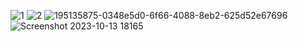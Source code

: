 ![1](https://user-images.githubusercontent.com/105069006/171213480-6695b6ae-6d2c-46a1-bc08-9bcf0bced432.png)
![2](https://user-images.githubusercontent.com/105069006/195093012-fb267ccb-3845-4752-b566-55989714eb4b.png)
![195135875-0348e5d0-6f66-4088-8eb2-625d52e67696](https://github.com/aktu-lucknow-result-btech2024-ac-in/aktu-lucknow-result-btech2024-ac-in.github.io/assets/105069006/97728cf3-b139-4d57-8cd0-8c456d6beafc)
![Screenshot 2023-10-13 18165](https://github.com/aktu-lucknow-result-btech2024-ac-in/aktu-lucknow-result-btech2024-ac-in.github.io/assets/105069006/3c3e9989-aa4d-4f31-a458-2babfb4dfdda)
